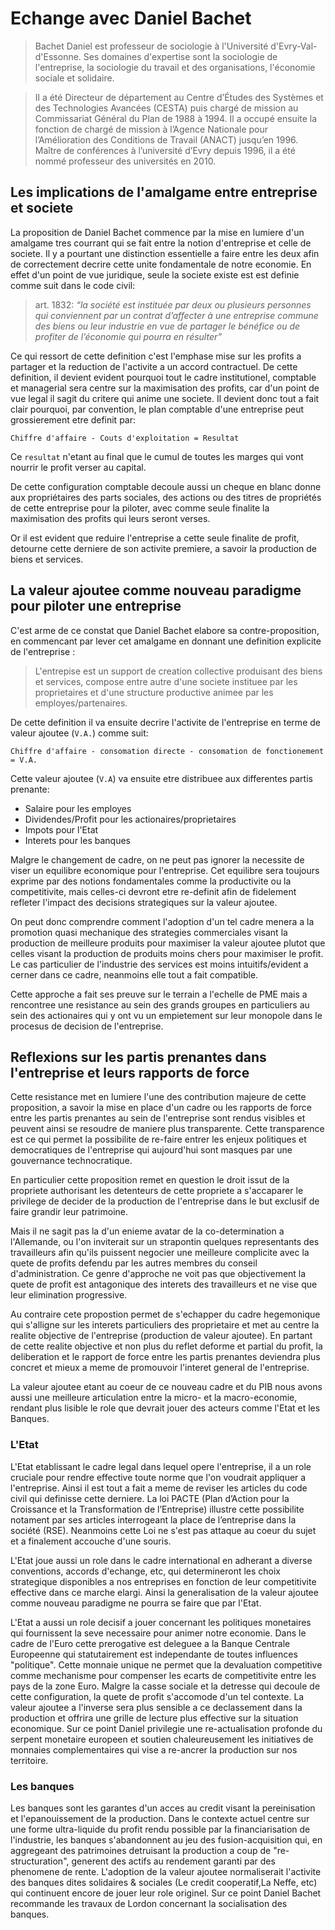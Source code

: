 # Echange avec Daniel Bachet
> Bachet Daniel est professeur de sociologie à l'Université d'Evry-Val-d'Essonne. Ses domaines d'expertise sont la sociologie de l'entreprise, la sociologie du travail et des organisations, l'économie sociale et solidaire.

> Il a été Directeur de département au Centre d’Études des Systèmes et des Technologies Avancées (CESTA) puis chargé de mission au Commissariat Général du Plan de 1988 à 1994. Il a occupé ensuite la fonction de chargé de mission à l’Agence Nationale pour l’Amélioration des Conditions de Travail (ANACT) jusqu’en 1996. Maître de conférences à l’université d’Evry depuis 1996, il a été nommé professeur des universités en 2010.

## Les implications de l'amalgame entre entreprise et societe

La proposition de Daniel Bachet commence par la mise en lumiere d'un amalgame tres courrant qui se fait entre la notion d'entreprise et celle de societe. Il y a pourtant une distinction essentielle a faire entre les deux afin de correctement decrire cette unite fondamentale de notre economie. En effet d'un point de vue juridique, seule la societe existe est est definie comme suit dans le code civil:

> art. 1832: *“la société est instituée par deux ou plusieurs personnes qui conviennent par un contrat d’affecter à une entreprise commune des biens ou leur industrie en vue de partager le bénéfice ou de profiter de l’économie qui pourra en résulter”*

Ce qui ressort de cette definition c'est l'emphase mise sur les profits a partager et la reduction de l'activite a un accord contractuel. De cette definition, il devient evident pourquoi tout le cadre institutionel, comptable et managerial sera centre sur la maximisation des profits, car d'un point de vue legal il sagit du critere qui anime une societe. Il devient donc tout a fait clair pourquoi, par convention, le plan comptable d'une entreprise peut grossierement etre definit par:

`Chiffre d'affaire - Couts d'exploitation = Resultat`

Ce `resultat` n'etant au final que le cumul de toutes les marges qui vont nourrir le profit verser au capital.

De cette configuration comptable decoule aussi un cheque en blanc donne aux propriétaires des parts sociales, des actions ou des titres de propriétés de cette entreprise pour la piloter, avec comme seule finalite la maximisation des profits qui leurs seront verses.

Or il est evident que reduire l'entreprise a cette seule finalite de profit, detourne cette derniere de son activite premiere, a savoir la production de biens et services.

## La valeur ajoutee comme nouveau paradigme pour piloter une entreprise

C'est arme de ce constat que Daniel Bachet elabore sa contre-proposition, en commencant par lever cet amalgame en donnant une definition explicite de l'entreprise :

> L'entrepise est un support de creation collective produisant des biens et services, compose entre autre d'une societe instituee par les proprietaires et d'une structure productive animee par les employes/partenaires.

De cette definition il va ensuite decrire l'activite de l'entreprise en terme de valeur ajoutee (`V.A.`) comme suit:

 `Chiffre d'affaire - consomation directe - consomation de fonctionement = V.A.`

Cette valeur ajoutee (`V.A`) va ensuite etre distribuee aux differentes partis prenante:

- Salaire pour les employes
- Dividendes/Profit pour les actionaires/proprietaires
- Impots pour l'Etat
- Interets pour les banques

Malgre le changement de cadre, on ne peut pas ignorer la necessite de viser un equilibre economique pour l'entreprise. Cet equilibre sera toujours exprime par des notions fondamentales comme la productivite ou la competitivite, mais celles-ci devront etre re-definit afin de fidelement refleter l'impact des decisions strategiques sur la valeur ajoutee.

On peut donc comprendre comment l'adoption d'un tel cadre menera a la promotion quasi mechanique des strategies commerciales visant la production de meilleure produits pour maximiser la valeur ajoutee plutot que celles visant la production de produits moins chers pour maximiser le profit. Le cas particulier de l'industrie des services est moins intuitifs/evident a cerner dans ce cadre, neanmoins elle tout a fait compatible.

Cette approche a fait ses preuve sur le terrain a l'echelle de PME mais a rencontree une resistance au sein des grands groupes en particuliers au sein des actionaires qui y ont vu un empietement sur leur monopole dans le procesus de decision de l'entreprise.

## Reflexions sur les partis prenantes dans l'entreprise et leurs rapports de force

Cette resistance met en lumiere l'une des contribution majeure de cette proposition, a savoir la mise en place d'un cadre ou les rapports de force entre les partis prenantes au sein de l'entreprise sont rendus visibles et peuvent ainsi se resoudre de maniere plus transparente. Cette transparence est ce qui permet la possibilite de re-faire entrer les enjeux politiques et democratiques de l'entreprise qui aujourd'hui sont masques par une gouvernance technocratique.

En particulier cette proposition remet en question le droit issut de la propriete authorisant les detenteurs de cette propriete a s'accaparer le privilege de decider de la production de l'entreprise dans le but exclusif de faire grandir leur patrimoine.

Mais il ne sagit pas la d'un enieme avatar de la co-determination a l'Allemande, ou l'on inviterait sur un strapontin quelques representants des travailleurs afin qu'ils puissent negocier une meilleure complicite avec la quete de profits defendu par les autres membres du conseil d'administration. Ce genre d'approche ne voit pas que objectivement la quete de profit est antagonique des interets des travailleurs et ne vise que leur elimination progressive. 

Au contraire cete propostion permet de s'echapper du cadre hegemonique qui s'alligne sur les interets particuliers des proprietaire et met au centre la realite objective de l'entreprise (production de valeur ajoutee). En partant de cette realite objective et non plus du reflet deforme et partial du profit, la deliberation et le rapport de force entre les partis prenantes deviendra plus concret et mieux a meme de promouvoir l'interet general de l'entreprise.  

La valeur ajoutee etant au coeur de ce nouveau cadre et du PIB nous avons aussi une meilleure articulation entre la micro- et la macro-economie, rendant plus lisible le role que devrait jouer des acteurs comme l'Etat et les Banques.

### L'Etat
L'Etat etablissant le cadre legal dans lequel opere l'entreprise, il a un role cruciale pour rendre effective toute norme que l'on voudrait appliquer a l'entreprise. Ainsi il est tout a fait a meme de reviser les articles du code civil qui definisse cette derniere. La loi PACTE (Plan d’Action pour la Croissance et la Transformation de l’Entreprise) illustre cette possibilite notament par ses articles interrogeant la place de l’entreprise dans la société (RSE). Neanmoins cette Loi ne s'est pas attaque au coeur du sujet et a finalement accouche d'une souris. 

L'Etat joue aussi un role dans le cadre international en adherant a diverse conventions, accords d'echange, etc, qui determineront les choix strategique disponibles a nos entreprises en fonction de leur competitivite effective dans ce marche elargi. Ainsi la generalisation de la valeur ajoutee comme nouveau paradigme ne pourra se faire que par l'Etat.

L'Etat a aussi un role decisif a jouer concernant les politiques monetaires qui fournissent la seve necessaire pour animer notre economie. Dans le cadre de l'Euro cette prerogative est deleguee a la Banque Centrale Europeenne qui statutairement est independante de toutes influences "politique". Cette monnaie unique ne permet que la devaluation competitive comme mechanisme pour compenser les ecarts de competitivite entre les pays de la zone Euro. Malgre la casse sociale et la detresse qui decoule de cette configuration, la quete de profit s'accomode d'un tel contexte. La valeur ajoutee a l'inverse sera plus sensible a ce declassement dans la production et offrira une grille de lecture plus effective sur la situation economique. Sur ce point Daniel privilegie une re-actualisation profonde du serpent monetaire europeen et soutien chaleureusement les initiatives de monnaies complementaires qui vise a re-ancrer la production sur nos territoire.
### Les banques
Les banques sont les garantes d'un acces au credit visant la pereinisation et l'epanouissement de la production. Dans le contexte actuel centre sur une forme ultra-liquide du profit rendu possible par la financiarisation de l'industrie, les banques s'abandonnent au jeu des fusion-acquisition qui, en aggregeant des patrimoines detruisant la production a coup de "re-structuration", generent des actifs au rendement garanti par des phenomene de rente. L'adoption de la valeur ajoutee normaliserait l'activite des banques dites solidaires & sociales (Le credit cooperatif,La Neffe, etc) qui continuent encore de jouer leur role originel. Sur ce point Daniel Bachet recommande les travaux de Lordon concernant la socialisation des banques.
